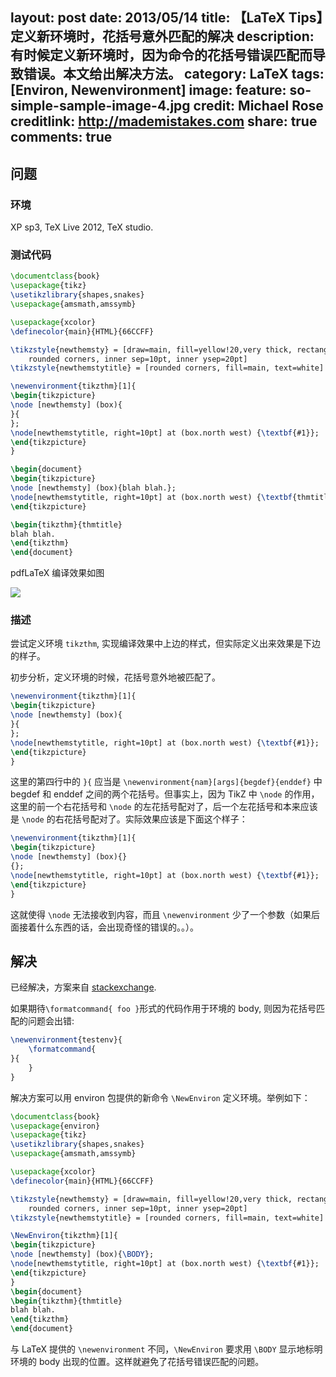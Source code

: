 layout: post
date: 2013/05/14
title: 【LaTeX Tips】定义新环境时，花括号意外匹配的解决
description: 有时候定义新环境时，因为命令的花括号错误匹配而导致错误。本文给出解决方法。
category: LaTeX
tags: [Environ, Newenvironment]
image:
  feature: so-simple-sample-image-4.jpg
  credit: Michael Rose
  creditlink: http://mademistakes.com
share: true
comments: true
---
## 问题

### 环境

XP sp3, TeX Live 2012, TeX studio.

### 测试代码

```tex
\documentclass{book}
\usepackage{tikz}
\usetikzlibrary{shapes,snakes}
\usepackage{amsmath,amssymb}

\usepackage{xcolor}
\definecolor{main}{HTML}{66CCFF}

\tikzstyle{newthemsty} = [draw=main, fill=yellow!20,very thick, rectangle,
	rounded corners, inner sep=10pt, inner ysep=20pt]
\tikzstyle{newthemstytitle} = [rounded corners, fill=main, text=white]

\newenvironment{tikzthm}[1]{
\begin{tikzpicture}
\node [newthemsty] (box){
}{
};
\node[newthemstytitle, right=10pt] at (box.north west) {\textbf{#1}};
\end{tikzpicture}
}

\begin{document}
\begin{tikzpicture}
\node [newthemsty] (box){blah blah.};
\node[newthemstytitle, right=10pt] at (box.north west) {\textbf{thmtitle}};
\end{tikzpicture}

\begin{tikzthm}{thmtitle}
blah blah.
\end{tikzthm}
\end{document}
```

<!--more-->

pdfLaTeX 编译效果如图

![](http://ww1.sinaimg.cn/large/818901c1jw1e4n8bmkrn2j20a308et8p.jpg)

### 描述

尝试定义环境 `tikzthm`, 实现编译效果中上边的样式，但实际定义出来效果是下边的样子。

初步分析，定义环境的时候，花括号意外地被匹配了。

```tex
\newenvironment{tikzthm}[1]{
\begin{tikzpicture}
\node [newthemsty] (box){
}{
};
\node[newthemstytitle, right=10pt] at (box.north west) {\textbf{#1}};
\end{tikzpicture}
}
```

这里的第四行中的 `}{` 应当是 `\newenvironment{nam}[args]{begdef}{enddef}` 中 begdef 和 enddef 之间的两个花括号。但事实上，因为 TikZ 中 `\node` 的作用，这里的前一个右花括号和 `\node` 的左花括号配对了，后一个左花括号和本来应该是 `\node` 的右花括号配对了。实际效果应该是下面这个样子：

```tex
\newenvironment{tikzthm}[1]{
\begin{tikzpicture}
\node [newthemsty] (box){}
{};
\node[newthemstytitle, right=10pt] at (box.north west) {\textbf{#1}};
\end{tikzpicture}
}
```

这就使得 `\node` 无法接收到内容，而且 `\newenvironment` 少了一个参数（如果后面接着什么东西的话，会出现奇怪的错误的。。）。

## 解决

已经解决，方案来自 [stackexchange](http://tex.stackexchange.com/questions/29825/environment-definition-separates-matching-braces).

如果期待`\formatcommand{ foo }`形式的代码作用于环境的 body, 则因为花括号匹配的问题会出错:

```tex
\newenvironment{testenv}{
	\formatcommand{
}{
	}
}
```

解决方案可以用 environ 包提供的新命令 `\NewEnviron` 定义环境。举例如下：

```tex
\documentclass{book}
\usepackage{environ}
\usepackage{tikz}
\usetikzlibrary{shapes,snakes}
\usepackage{amsmath,amssymb}

\usepackage{xcolor}
\definecolor{main}{HTML}{66CCFF}

\tikzstyle{newthemsty} = [draw=main, fill=yellow!20,very thick, rectangle,
	rounded corners, inner sep=10pt, inner ysep=20pt]
\tikzstyle{newthemstytitle} = [rounded corners, fill=main, text=white]

\NewEnviron{tikzthm}[1]{
\begin{tikzpicture}
\node [newthemsty] (box){\BODY};
\node[newthemstytitle, right=10pt] at (box.north west) {\textbf{#1}};
\end{tikzpicture}
}
\begin{document}
\begin{tikzthm}{thmtitle}
blah blah.
\end{tikzthm}
\end{document}
```

与 LaTeX 提供的 `\newenvironment` 不同，`\NewEnviron` 要求用 `\BODY` 显示地标明环境的 body 出现的位置。这样就避免了花括号错误匹配的问题。
